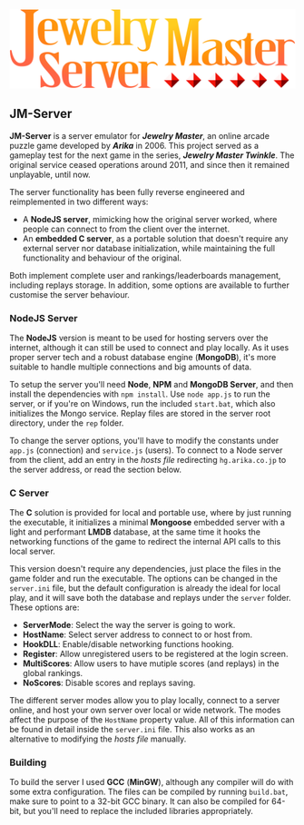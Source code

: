 ![](/assets/logo.svg)

## JM-Server

**JM-Server** is a server emulator for ***Jewelry Master***, an online arcade puzzle game developed by ***Arika*** in 2006. This project served as a gameplay test for the next game in the series, ***Jewelry Master Twinkle***. The original service ceased operations around 2011, and since then it remained unplayable, until now.

The server functionality has been fully reverse engineered and reimplemented in two different ways:

- A **NodeJS server**, mimicking how the original server worked, where people can connect to from the client over the internet.
- An **embedded C server**, as a portable solution that doesn't require any external server nor database initialization, while maintaining the full functionality and behaviour of the original.

Both implement complete user and rankings/leaderboards management, including replays storage. In addition, some options are available to further customise the server behaviour.

### NodeJS Server
The **NodeJS** version is meant to be used for hosting servers over the internet, although it can still be used to connect and play locally. As it uses proper server tech and a robust database engine (**MongoDB**), it's more suitable to handle multiple connections and big amounts of data.

To setup the server you'll need **Node**, **NPM** and **MongoDB Server**, and then install the dependencies with `npm install`. Use `node app.js` to run the server, or if you're on Windows, run the included `start.bat`, which also initializes the Mongo service. Replay files are stored in the server root directory, under the `rep` folder.

To change the server options, you'll have to modify the constants under `app.js` (connection) and `service.js` (users). To connect to a Node server from the client, add an entry in the *hosts file* redirecting `hg.arika.co.jp` to the server address, or read the section below.

### C Server
The **C** solution is provided for local and portable use, where by just running the executable, it initializes a minimal **Mongoose** embedded server with a light and performant **LMDB** database, at the same time it hooks the networking functions of the game to redirect the internal API calls to this local server.

This version doesn't require any dependencies, just place the files in the game folder and run the executable. The options can be changed in the `server.ini` file, but the default configuration is already the ideal for local play, and it will save both the database and replays under the `server` folder. These options are:

- **ServerMode**: Select the way the server is going to work.
- **HostName**: Select server address to connect to or host from.
- **HookDLL**: Enable/disable networking functions hooking.
- **Register**: Allow unregistered users to be registered at the login screen.
- **MultiScores**: Allow users to have mutiple scores (and replays) in the global rankings.
- **NoScores**: Disable scores and replays saving.

The different server modes allow you to play locally, connect to a server online, and host your own server over local or wide network. The modes affect the purpose of the `HostName` property value. All of this information can be found in detail inside the `server.ini` file. This also works as an alternative to modifying the *hosts file* manually.

### Building
To build the server I used **GCC** (**MinGW**), although any compiler will do with some extra configuration. The files can be compiled by running `build.bat`, make sure to point to a 32-bit GCC binary. It can also be compiled for 64-bit, but you'll need to replace the included libraries appropriately.